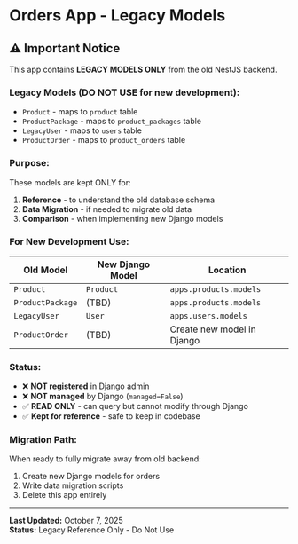 # Orders App - Legacy Models

## ⚠️ Important Notice

This app contains **LEGACY MODELS ONLY** from the old NestJS backend.

### Legacy Models (DO NOT USE for new development):
- `Product` - maps to `product` table
- `ProductPackage` - maps to `product_packages` table  
- `LegacyUser` - maps to `users` table
- `ProductOrder` - maps to `product_orders` table

### Purpose:
These models are kept ONLY for:
1. **Reference** - to understand the old database schema
2. **Data Migration** - if needed to migrate old data
3. **Comparison** - when implementing new Django models

### For New Development Use:

| Old Model | New Django Model | Location |
|-----------|------------------|----------|
| `Product` | `Product` | `apps.products.models` |
| `ProductPackage` | (TBD) | `apps.products.models` |
| `LegacyUser` | `User` | `apps.users.models` |
| `ProductOrder` | (TBD) | Create new model in Django |

### Status:
- ❌ **NOT registered** in Django admin
- ❌ **NOT managed** by Django (`managed=False`)
- ✅ **READ ONLY** - can query but cannot modify through Django
- ✅ **Kept for reference** - safe to keep in codebase

### Migration Path:
When ready to fully migrate away from old backend:
1. Create new Django models for orders
2. Write data migration scripts
3. Delete this app entirely

---
**Last Updated:** October 7, 2025  
**Status:** Legacy Reference Only - Do Not Use
